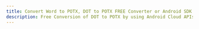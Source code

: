 ---title: Convert Word to POTX, DOT to POTX FREE Converter or Android SDKdescription: Free Conversion of DOT to POTX by using Android Cloud APIs & SDKs. Also Create, Edit & Render Microsoft Word & OpenOffice documents in the Cloud.---